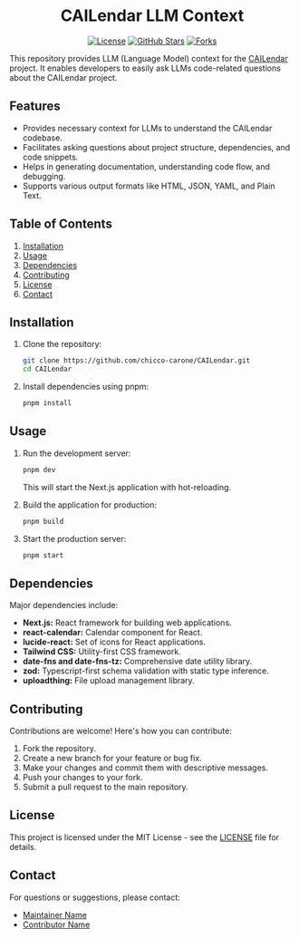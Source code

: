 
<div align="center">

# CAILendar LLM Context

[![License](https://img.shields.io/badge/License-MIT-blue.svg)](LICENSE)
[![GitHub Stars](https://img.shields.io/github/stars/chicco-carone/CAILendar?style=social)](https://github.com/chicco-carone/CAILendar/stargazers)
[![Forks](https://img.shields.io/github/forks/chicco-carone/CAILendar?style=social)](https://github.com/chicco-carone/CAILendar/network/members)

</div>

This repository provides LLM (Language Model) context for the [CAILendar](https://github.com/chicco-carone/CAILendar) project. It enables developers to easily ask LLMs code-related questions about the CAILendar project.

## Features

-   Provides necessary context for LLMs to understand the CAILendar codebase.
-   Facilitates asking questions about project structure, dependencies, and code snippets.
-   Helps in generating documentation, understanding code flow, and debugging.
-   Supports various output formats like HTML, JSON, YAML, and Plain Text.

## Table of Contents

1.  [Installation](#installation)
2.  [Usage](#usage)
3.  [Dependencies](#dependencies)
4.  [Contributing](#contributing)
5.  [License](#license)
6.  [Contact](#contact)

## Installation

1.  Clone the repository:

    ```bash
    git clone https://github.com/chicco-carone/CAILendar.git
    cd CAILendar
    ```

2.  Install dependencies using pnpm:

    ```bash
    pnpm install
    ```

## Usage

1.  Run the development server:

    ```bash
    pnpm dev
    ```

    This will start the Next.js application with hot-reloading.

2.  Build the application for production:

    ```bash
    pnpm build
    ```

3.  Start the production server:

    ```bash
    pnpm start
    ```

## Dependencies

Major dependencies include:

-   **Next.js:** React framework for building web applications.
-   **react-calendar:** Calendar component for React.
-   **lucide-react:** Set of icons for React applications.
-   **Tailwind CSS:** Utility-first CSS framework.
-   **date-fns and date-fns-tz:** Comprehensive date utility library.
-   **zod:** Typescript-first schema validation with static type inference.
-   **uploadthing:** File upload management library.

## Contributing

Contributions are welcome! Here's how you can contribute:

1.  Fork the repository.
2.  Create a new branch for your feature or bug fix.
3.  Make your changes and commit them with descriptive messages.
4.  Push your changes to your fork.
5.  Submit a pull request to the main repository.

## License

This project is licensed under the MIT License - see the [LICENSE](LICENSE) file for details.

## Contact

For questions or suggestions, please contact:

-   [Maintainer Name](mailto:maintainer@example.com)
-   [Contributor Name](mailto:contributor@example.com)
```
